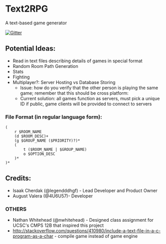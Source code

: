 # Text2RPG
A text-based game generator

[![Gitter](https://badges.gitter.im/gitterHQ/gitter.svg)](https://gitter.im/legendddhgf_Text2RPG/Lobby?utm_source=badge&utm_medium=badge&utm_campaign=pr-badge)

## Potential Ideas:
* Read in text files describing details of games in special format
* Random Room Path Generation
* Stats
* Fighting
* Multiplayer?: Server Hosting vs Database Storing
  * Issue: how do you verify that the other person is playing the same game; remember that this should be cross platform:
  * Current solution: all games function as servers, must pick a unique ID if public, game clients will be provided to connect to servers

### File Format (in regular language form):
```
(
    r $ROOM_NAME
    (d $ROOM_DESC)+
    (g $GROUP_NAME ($PRIORITY)?)*
    (
        t ($ROOM_NAME | $GROUP_NAME)
        o $OPTION_DESC
    )*
)*
```

## Credits:
* Isaak Cherdak (@legendddhgf) - Lead Developer and Product Owner
* August Valera (@4U6U57)- Developer

### OTHERS
* Nathan Whitehead (@nwhitehead) - Designed class assignment for UCSC's CMPS 12B that inspired this project
* http://stackoverflow.com/questions/410980/include-a-text-file-in-a-c-program-as-a-char - compile game instead of game engine
